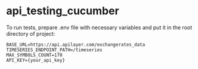 # api_testing_cucumber

To run tests, prepare .env file with necessary variables and put it in the root directory of project:

```
BASE_URL=https://api.apilayer.com/exchangerates_data
TIMESERIES_ENDPOINT_PATH=/timeseries
MAX_SYMBOLS_COUNT=170
API_KEY={your_api_key}
```
